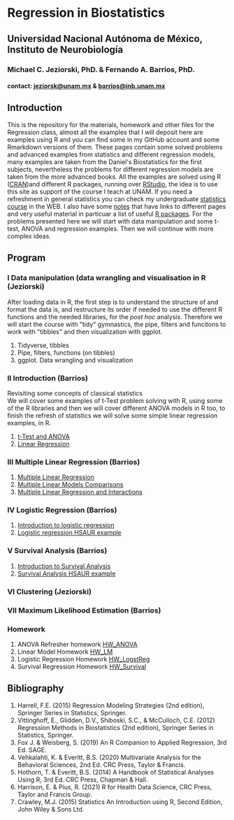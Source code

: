 # Regression in Biostatistics  
## Universidad Nacional Autónoma de México, Instituto de Neurobiología  
### Michael C. Jeziorski, PhD. & Fernando A. Barrios, PhD.  
#### contact: jeziorsk@unam.mx & barrios@inb.unam.mx     

## Introduction  
This is the repository for the materials, homework and other files for the Regression class, almost all the examples that I will deposit here are examples using R and you can find some in my GitHub account and some Rmarkdown versions of them. These pages contain some solved problems and advanced examples from statistics and different regression models, many examples are taken from the Daniel's Biostatistics for the first subjects, nevertheless the problems for different regression models are taken from the more advanced books. All the examples are solved using R ([CRAN](https://cran.r-project.org/))and different R packages, running over [RStudio](https://rstudio.com/products/rstudio/), the idea is to use this site as support of the course I teach at UNAM. If you need a refreshment in general statistics you can check my undergraduate [statistics course](https://fabarrios.github.io/ProbEstad/) in the WEB.  I also have some [notes](https://fabarrios.github.io/AdvExamples/Notes/Notes) that have links to different pages and very useful material in particuar a list of useful [R packages](https://fabarrios.github.io/Regression/Libraries). For the problems presented here we will start with data manipulation and some t-test, ANOVA and regression examples. Then we will continue with more complex ideas.  

## Program  
### I Data manipulation (data wrangling and visualisation in R (Jeziorski)  
After loading data in R, the first step is to understand the structure of and format the data is, and restructure its order if needed to use the 
different R functions and the needed libraries, for the *post hoc* analysis.  Therefore we will start the course with "tidy" gymnastics, the pipe, filters and funcitons to work with "tibbles" and then visualization with ggplot.
1. Tidyverse, tibbles  
3. Pipe, filters, functions (on tibbles)  
4. ggplot. Data wrangling and visualization  

### II Introduction (Barrios)  
Revisiting some concepts of classical statistics  
We will cover some examples of t-Test problem solving with R, using some of the R libraries and then we will cover different ANOVA models in R too, to finish the refresh of statistics we will solve some simple linear regression examples, in R.
1. [t-Test and ANOVA](https://fabarrios.github.io/Regression/Exampl_t_ANOVA.html)  
2. [Linear Regression](https://fabarrios.github.io/Regression/LinearModel/LinearModel.html)  

### III Multiple Linear Regression (Barrios)  
1. [Multiple Linear Regression](https://fabarrios.github.io/Regression/MultipleLinearRegression/MultipleLinearRegression.html)
2. [Multiple Linear Models Comparisons](https://fabarrios.github.io/Regression/LinModTests/LinModTests.html)
3. [Multiple Linear Regression and Interactions](https://fabarrios.github.io/Regression/MultipredictorInter/MultipredictorInter.html)

### IV Logistic Regression (Barrios)  
1. [Introduction to logistic regression](https://fabarrios.github.io/Regression/LogisticReg/LogisticReg.html)  
2. [Logistic regression HSAUR example](https://fabarrios.github.io/Regression/LogisticExamp02/LogisticExamp02.html)

### V Survival Analysis (Barrios)  
1. [Introduction to Survival Analysis](https://fabarrios.github.io/Regression/Survival/IntroSurvival.html)
2. [Survival Analysis HSAUR example](https://fabarrios.github.io/Regression/Survival/Survival.html)

### VI Clustering (Jeziorski)  

### VII Maximum Likelihood Estimation (Barrios)  

### Homework  
1. ANOVA Refresher homework [HW_ANOVA](https://fabarrios.github.io/Regression/HW/HW_ANOVA)
2. Linear Model Homework [HW_LM](https://fabarrios.github.io/Regression/HW/HW_LM)
3. Logistic Regression Homework [HW_LogstReg](https://fabarrios.github.io/Regression/HW/HW_RegLogist)
4. Survival Regression Homework [HW_Survival](https://fabarrios.github.io/Regression/HW/HW_Survival)


## Bibliography  
1. Harrell, F.E. (2015) Regression Modeling Strategies (2nd edition), Springer Series in Statistics, Springer.  
2. Vittinghoff, E., Glidden, D.V., Shiboski, S.C., & McCulloch, C.E. (2012) Regression Methods in Biostatistics (2nd edition), Springer Series in Statistics, Springer.  
3. Fox J. & Weisberg, S. (2019) An R Companion to Applied Regression, 3rd Ed. SAGE.  
4. Vehkalahti, K. & Everitt, B.S. (2020) Multivariate Analysis for the Behavioral Sciences, 2nd Ed. CRC Press, Taylor & Francis.  
5. Hothorn, T. & Everitt, B.S. (2014) A Handbook of Statistical Analyses Using R, 3rd Ed. CRC Press, Chapman & Hall.  
6. Harrison, E. & Pius, R. (2021) R for Health Data Science, CRC Press, Taylor and Francis Group.  
7. Crawley, M.J. (2015) Statistics An Introduction using R, Second Edition, John Wiley & Sons Ltd.  

